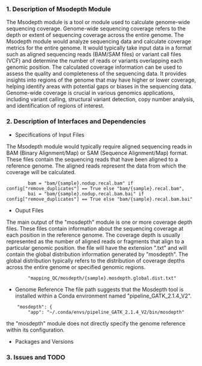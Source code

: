 ### 1. Description of Msodepth Module

The Msodepth module is a tool or module used to calculate genome-wide sequencing coverage. Genome-wide sequencing coverage refers to the depth or extent of sequencing coverage across the entire genome.
The Msodepth module would analyze sequencing data and calculate coverage metrics for the entire genome. It would typically take input data in a format such as aligned sequencing reads (BAM/SAM files) or variant call files (VCF) and determine the number of reads or variants overlapping each genomic position.
The calculated coverage information can be used to assess the quality and completeness of the sequencing data. It provides insights into regions of the genome that may have higher or lower coverage, helping identify areas with potential gaps or biases in the sequencing data. Genome-wide coverage is crucial in various genomics applications, including variant calling, structural variant detection, copy number analysis, and identification of regions of interest.

### 2. Description of Interfaces and Dependencies

- Specifications of Input Files

The Msodepth module would typically require aligned sequencing reads in BAM (Binary Alignment/Map) or SAM (Sequence Alignment/Map) format. These files contain the sequencing reads that have been aligned to a reference genome. The aligned reads represent the data from which the coverage will be calculated.
```
        bam = "bam/{sample}.nodup.recal.bam" if config["remove_duplicates"] == True else "bam/{sample}.recal.bam",
        bai = "bam/{sample}.nodup.recal.bam.bai" if config["remove_duplicates"] == True else "bam/{sample}.recal.bam.bai"
```
- Ouput Files 

The main output of the "mosdepth" module is one or more coverage depth files. These files contain information about the sequencing coverage at each position in the reference genome. The coverage depth is usually represented as the number of aligned reads or fragments that align to a particular genomic position.
the file will have the extension ".txt" and will contain the global distribution information generated by "mosdepth". The global distribution typically refers to the distribution of coverage depths across the entire genome or specified genomic regions.

```
        "mapping_QC/mosdepth/{sample}.mosdepth.global.dist.txt"
```
- Genome Reference
The file path suggests that the Mosdepth tool is installed within a Conda environment named "pipeline_GATK_2.1.4_V2". 
```
    "mosdepth": {
        "app": "~/.conda/envs/pipeline_GATK_2.1.4_V2/bin/mosdepth"
```
the "mosdepth" module does not directly specify the genome reference within its configuration.
- Packages and Versions

### 3. Issues and TODO
